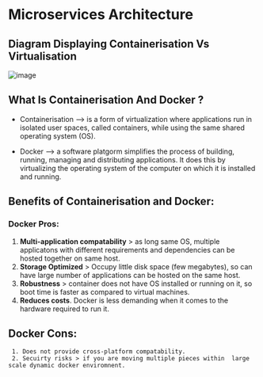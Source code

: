 # Microservices Architecture


## Diagram Displaying Containerisation Vs Virtualisation

![image](https://user-images.githubusercontent.com/97620055/189631914-d7955ea6-32ca-44fc-ab7a-91a5b2a6b22c.png)



## What Is Containerisation And Docker ?
   - Containerisation --> is a form of virtualization where applications run in isolated user spaces, called containers, while using the same shared operating system (OS).
    
   - Docker --> a software platgorm simplifies the process of building, running, managing and distributing applications. It does this by virtualizing the operating system of the computer on which it is installed and running.

## Benefits of Containerisation and Docker:

### Docker Pros:

  1. **Multi-application compatability** >  as long same OS, multiple applicatons with different requirements and dependencies can be hosted together on same host. 
  2. **Storage Optimized** > Occupy little disk space (few megabytes), so can have large number of applications can be hosted on the same host.
  3. **Robustness** > container does not have OS installed or running on it, so boot time is faster as compared to virtual machines.  
  4. **Reduces costs**. Docker is less demanding when it comes to the hardware required to run it.

## Docker Cons:

     1. Does not provide cross-platform compatability.
     2. Secuirty risks > if you are moving multiple pieces within  large scale dynamic docker enviromnent.
     

